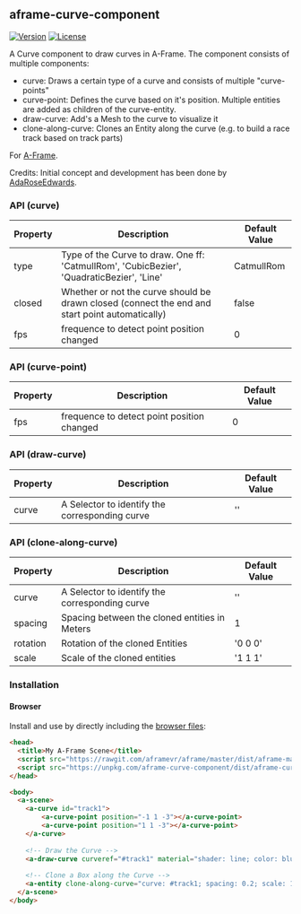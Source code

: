 ## aframe-curve-component

[![Version](http://img.shields.io/npm/v/aframe-curve-component.svg?style=flat-square)](https://npmjs.org/package/aframe-curve-component)
[![License](http://img.shields.io/npm/l/aframe-curve-component.svg?style=flat-square)](https://npmjs.org/package/aframe-curve-component)

A Curve component to draw curves in A-Frame. The component consists of multiple components:

* curve: Draws a certain type of a curve and consists of multiple "curve-points"
* curve-point: Defines the curve based on it's position. Multiple entities are added as children of the curve-entity.
* draw-curve: Add's a Mesh to the curve to visualize it
* clone-along-curve: Clones an Entity along the curve (e.g. to build a race track based on track parts)

For [A-Frame](https://aframe.io).

Credits: Initial concept and development has been done by [AdaRoseEdwards](https://github.com/SamsungInternet/a-frame-components/blob/master/dist/curve.js).

### API (curve)

| Property | Description | Default Value |
| -------- | ----------- | ------------- |
| type         | Type of the Curve to draw. One ff: 'CatmullRom', 'CubicBezier', 'QuadraticBezier', 'Line'            | CatmullRom              |
| closed         | Whether or not the curve should be drawn closed (connect the end and start point automatically)           | false              |
| fps         | frequence to detect point position changed           | 0              |


### API (curve-point)

| Property | Description | Default Value |
| -------- | ----------- | ------------- |
| fps      | frequence to detect point position changed         |  0             |

### API (draw-curve)

| Property | Description | Default Value |
| -------- | ----------- | ------------- |
| curve         | A Selector to identify the corresponding curve            | ''              |

### API (clone-along-curve)

| Property | Description | Default Value |
| -------- | ----------- | ------------- |
| curve         | A Selector to identify the corresponding curve            | ''              |
| spacing         | Spacing between the cloned entities in Meters            | 1              |
| rotation         | Rotation of the cloned Entities            | '0 0 0'              |
| scale         | Scale of the cloned entities            | '1 1 1'              |

### Installation

#### Browser

Install and use by directly including the [browser files](dist):

```html
<head>
  <title>My A-Frame Scene</title>
  <script src="https://rawgit.com/aframevr/aframe/master/dist/aframe-master.min.js"></script>
  <script src="https://unpkg.com/aframe-curve-component/dist/aframe-curve-component.min.js"></script>
</head>

<body>
  <a-scene>
    <a-curve id="track1">
        <a-curve-point position="-1 1 -3"></a-curve-point>
        <a-curve-point position="1 1 -3"></a-curve-point>
    </a-curve>
    
    <!-- Draw the Curve -->
    <a-draw-curve curveref="#track1" material="shader: line; color: blue;"></a-draw-curve>
    
    <!-- Clone a Box along the Curve -->
    <a-entity clone-along-curve="curve: #track1; spacing: 0.2; scale: 1 1 1; rotation: 0 0 0;" geometry="primitive:box; height:0.1; width:0.2; depth:0.1"></a-entity>
  </a-scene>
</body>
```

<!-- If component is accepted to the Registry, uncomment this. -->
<!--
Or with [angle](https://npmjs.com/package/angle/), you can install the proper
version of the component straight into your HTML file, respective to your
version of A-Frame:

```sh
angle install aframe-curve-component
```
-->
